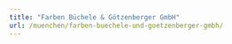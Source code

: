 ```yaml
---
title: "Farben Büchele & Götzenberger GmbH"
url: /muenchen/farben-buechele-und-goetzenberger-gmbh/
---
```

